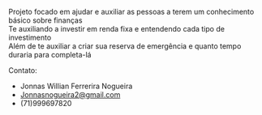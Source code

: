 Projeto focado em ajudar e auxiliar as pessoas a terem um conhecimento básico sobre finanças <br>
Te auxiliando a investir em renda fixa e entendendo cada tipo de investimento <br>
Além de te auxiliar a criar sua reserva de emergência e quanto tempo duraria para completa-lá <br>

Contato:
 - Jonnas Willian Ferrerira Nogueira
 - Jonnasnogueira2@gmail.com
 - (71)999697820